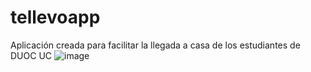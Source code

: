 # tellevoapp
Aplicación creada para facilitar la llegada a casa de los estudiantes de DUOC UC
![image](https://user-images.githubusercontent.com/84081208/216184993-e8c8edb8-5308-4e3f-b76c-381660c62b28.png)

